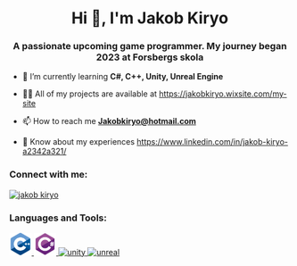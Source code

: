 <h1 align="center">Hi 👋, I'm Jakob Kiryo</h1>
<h3 align="center">A passionate upcoming game programmer. My journey began 2023 at Forsbergs skola</h3>

- 🌱 I’m currently learning **C#, C++, Unity, Unreal Engine**

- 👨‍💻 All of my projects are available at https://jakobkiryo.wixsite.com/my-site

- 📫 How to reach me **Jakobkiryo@hotmail.com**

- 📄 Know about my experiences https://www.linkedin.com/in/jakob-kiryo-a2342a321/
<h3 align="left">Connect with me:</h3>
<p align="left">
<a href="https://linkedin.com/in/jakob kiryo" target="blank"><img align="center" src="https://raw.githubusercontent.com/rahuldkjain/github-profile-readme-generator/master/src/images/icons/Social/linked-in-alt.svg" alt="jakob kiryo" height="30" width="40" /></a>
</p>

<h3 align="left">Languages and Tools:</h3>
<p align="left"> <a href="https://www.w3schools.com/cpp/" target="_blank" rel="noreferrer"> <img src="https://raw.githubusercontent.com/devicons/devicon/master/icons/cplusplus/cplusplus-original.svg" alt="cplusplus" width="40" height="40"/> </a> <a href="https://www.w3schools.com/cs/" target="_blank" rel="noreferrer"> <img src="https://raw.githubusercontent.com/devicons/devicon/master/icons/csharp/csharp-original.svg" alt="csharp" width="40" height="40"/> </a> <a href="https://unity.com/" target="_blank" rel="noreferrer"> <img src="https://www.vectorlogo.zone/logos/unity3d/unity3d-icon.svg" alt="unity" width="40" height="40"/> </a> <a href="https://unrealengine.com/" target="_blank" rel="noreferrer"> <img src="https://raw.githubusercontent.com/kenangundogan/fontisto/036b7eca71aab1bef8e6a0518f7329f13ed62f6b/icons/svg/brand/unreal-engine.svg" alt="unreal" width="40" height="40"/> </a> </p>
